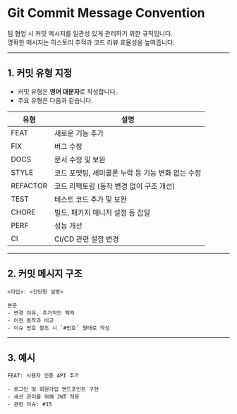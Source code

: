 # Git Commit Message Convention

팀 협업 시 커밋 메시지를 일관성 있게 관리하기 위한 규칙입니다.  
명확한 메시지는 히스토리 추적과 코드 리뷰 효율성을 높여줍니다.

---
## 1. 커밋 유형 지정

- 커밋 유형은 **영어 대문자**로 작성합니다.  
- 주요 유형은 다음과 같습니다.

| 유형 | 설명 |
|------|------|
| FEAT | 새로운 기능 추가 |
| FIX | 버그 수정 |
| DOCS | 문서 수정 및 보완 |
| STYLE | 코드 포맷팅, 세미콜론 누락 등 기능 변화 없는 수정 |
| REFACTOR | 코드 리팩토링 (동작 변경 없이 구조 개선) |
| TEST | 테스트 코드 추가 및 보완 |
| CHORE | 빌드, 패키지 매니저 설정 등 잡일 |
| PERF | 성능 개선 |
| CI | CI/CD 관련 설정 변경 |

---

## 2. 커밋 메시지 구조

```text
<타입>: <간단한 설명>

본문
- 변경 이유, 추가적인 맥락  
- 이전 동작과 비교  
- 이슈 번호 참조 시 `#번호` 형태로 작성
```

---

## 3. 예시
```text
FEAT: 사용자 인증 API 추가

- 로그인 및 회원가입 엔드포인트 구현
- 세션 관리를 위해 JWT 적용
- 관련 이슈: #15
```